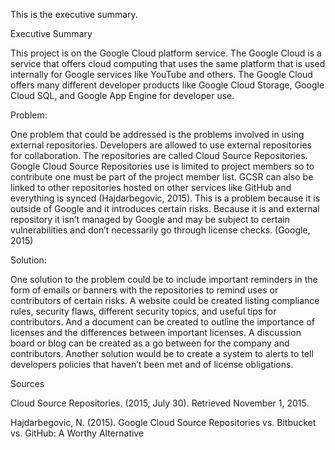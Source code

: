 This is the executive summary.

Executive Summary

This project is on the Google Cloud platform service. The Google Cloud is a service that offers cloud computing that
uses the same platform that is used internally for Google services like YouTube and others. The Google Cloud offers
many different developer products like Google Cloud Storage, Google Cloud SQL, and Google App Engine for developer use.  

Problem:

One problem that could be addressed is the problems involved in using external repositories. Developers are allowed to
use external repositories for collaboration. The repositories are called Cloud Source Repositories. Google Cloud Source
Repositories use is limited to project members so to contribute one must be part of the project member list. GCSR can
also be linked to other repositories hosted on other services like GitHub and everything is synced
(Hajdarbegovic, 2015). This is a problem because it is outside of Google and it introduces certain risks. Because it
is and external repository it isn’t managed by Google and may be subject to certain vulnerabilities and don’t
necessarily go through license checks. (Google, 2015)

Solution:

One solution to the problem could be to include important reminders in the form of emails or banners with the
repositories to remind uses or contributors of certain risks. A website could be created listing compliance rules,
security flaws, different security topics, and useful tips for contributors. And a document can be created to outline
the importance of licenses and the differences between important licenses. A discussion board or blog can be created
as a go between for the company and contributors. Another solution would be to create a system to alerts to tell
developers policies that haven’t been met and of license obligations. 



Sources

Cloud Source Repositories. (2015, July 30). Retrieved November 1, 2015.

Hajdarbegovic, N. (2015). Google Cloud Source Repositories vs. Bitbucket vs. GitHub: A Worthy Alternative
